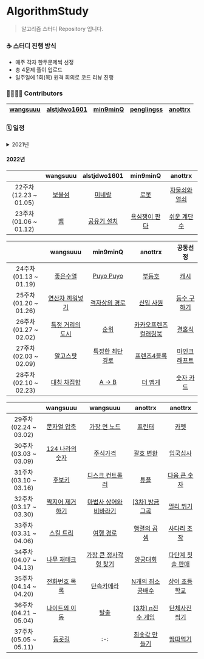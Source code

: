 # AlgorithmStudy
> 알고리즘 스터디 Repository 입니다.

### ☕ 스터디 진행 방식
- 매주 각자 한두문제씩 선정
- 총 4문제 풀이 업로드
- 일주일에 1회(목) 원격 회의로 코드 리뷰 진행
 
### 👨‍👩‍👧‍👦 Contributors
| [wangsuuu](https://github.com/wangsuuu) | [alstjdwo1601](https://github.com/alstjdwo1601) | [min9minQ](https://github.com/min9minQ) | [penglingss](https://github.com/penglingss) | [anottrx](https://github.com/anottrx)|
|:-------------------:|:-------------------:|:-------------------:|:-------------------:|:-------------------:|

### 🗓 일정 

<details>
<summary>2021년</summary>
<div markdown="1">       

| |wangsuuu|alstjdwo1601|min9minQ|penglingss|anottrx|
| :-: | :-: | :-: | :-: | :-: | :-: |
| 1주차<br>(07.25 ~ 07.31) | [음계](https://www.acmicpc.net/problem/2920) | [문자열](https://www.acmicpc.net/problem/1120)    | [괄호](https://www.acmicpc.net/problem/9012) |  [단어 정렬](https://www.acmicpc.net/problem/1181) | [덩치](https://www.acmicpc.net/problem/7568) |
| 2주차<br>(08.01 ~ 08.07) | [제로](https://www.acmicpc.net/problem/10773) | [병든 나이트](https://www.acmicpc.net/problem/1783) | [개미](https://www.acmicpc.net/problem/10158) |  [타겟 넘버](https://programmers.co.kr/learn/courses/30/lessons/43165) | [요세푸스 문제 0](https://www.acmicpc.net/problem/11866) |
| 3주차<br>(08.08 ~ 08.14) | [기능 개발](https://programmers.co.kr/learn/courses/30/lessons/42586) | [다리를 지나는 트럭](https://programmers.co.kr/learn/courses/30/lessons/42583) | [나무 탈출](https://www.acmicpc.net/problem/15900) | [바이러스](https://www.acmicpc.net/problem/2606) | [패션왕 신해빈](https://www.acmicpc.net/problem/9375) |
| 4주차<br>(08.15 ~ 08.21) | [줄 세우기](https://www.acmicpc.net/problem/2605) | [경비원](https://www.acmicpc.net/problem/2564) | [빙고](https://www.acmicpc.net/problem/2578) | [창고 다각형](https://www.acmicpc.net/problem/2304) | [수열](https://www.acmicpc.net/problem/2559) |
| 5주차<br>(08.22 ~ 08.28) | [수 이어가기](https://www.acmicpc.net/problem/2635) | [종이자르기](https://www.acmicpc.net/problem/2628) | [딱지놀이](https://www.acmicpc.net/problem/14696) | [주사위 쌓기](https://www.acmicpc.net/problem/2116) | [직사각형](https://www.acmicpc.net/problem/2527) |
| 6주차<br>(08.29 ~ 09.04) | [최소비용 구하기](https://www.acmicpc.net/problem/1916) | [랜선 자르기](https://www.acmicpc.net/problem/1654) | [스타트와 링크](https://www.acmicpc.net/problem/14889) | [거리두기 확인하기](https://programmers.co.kr/learn/courses/30/lessons/81302) | [아기 상어](https://www.acmicpc.net/problem/16236) |
| 7주차<br>(09.05 ~ 09.11) | [사탕 게임](https://www.acmicpc.net/problem/3085) | [구명보트](https://programmers.co.kr/learn/courses/30/lessons/42885) | [등수 매기기](https://www.acmicpc.net/problem/2012) | [메뉴 리뉴얼](https://programmers.co.kr/learn/courses/30/lessons/72411) | [순위 검색](https://programmers.co.kr/learn/courses/30/lessons/72412) |
| 8주차<br>(09.12 ~ 09.18) | [가장 큰 수](https://programmers.co.kr/learn/courses/30/lessons/42746) | [조이스틱](https://programmers.co.kr/learn/courses/30/lessons/42860) | [큰 수 만들기](https://programmers.co.kr/learn/courses/30/lessons/42883) | [5주차_모음사전](https://programmers.co.kr/learn/courses/30/lessons/84512) | [소수 찾기](https://programmers.co.kr/learn/courses/30/lessons/42839) |
| 9주차<br>(09.19 ~ 09.25) | [단지번호붙이기](https://www.acmicpc.net/problem/2667) | [뉴스 클러스터링](https://programmers.co.kr/learn/courses/30/lessons/17677) | [뱀과 사다리 게임](https://www.acmicpc.net/problem/16928)| [나무 자르기](https://www.acmicpc.net/problem/2805) | [정수 삼각형](https://programmers.co.kr/learn/courses/30/lessons/43105) |
| 10주차<br>(09.26 ~ 10.02) | [연구소](https://www.acmicpc.net/problem/14502) |[수식 최대화](https://programmers.co.kr/learn/courses/30/lessons/67257) | [크리보드](https://www.acmicpc.net/problem/11058) | [징검다리 건너기](https://programmers.co.kr/learn/courses/30/lessons/64062) | [숨바꼭질](https://www.acmicpc.net/problem/1697) |
| 11주차<br>(10.03 ~ 10.09) | [Fly me to the Alpha Centauri](https://www.acmicpc.net/problem/1011) | [게임 맵 최단거리](https://programmers.co.kr/learn/courses/30/lessons/1844) | [소수&팰린드롬](https://www.acmicpc.net/problem/1747) | [계단 오르기](https://www.acmicpc.net/problem/2579) | [벽 부수고 이동하기](https://www.acmicpc.net/problem/2206) |
| 12주차<br>(10.10 ~ 10.16) | [유기농 배추](https://www.acmicpc.net/problem/1012) | [행렬 테두리](https://programmers.co.kr/learn/courses/30/lessons/77485) | [N으로 표현](https://programmers.co.kr/learn/courses/30/lessons/42895) | [트리 순회](https://www.acmicpc.net/problem/1991) | [컨베이어 벨트 위의 로봇](https://www.acmicpc.net/problem/20055) |
| 13주차<br>(10.17 ~ 10.23) | [로봇 청소기](https://www.acmicpc.net/problem/14503) | [괄호 회전하기](https://programmers.co.kr/learn/courses/30/lessons/76502) | [테트로미노](https://www.acmicpc.net/problem/14500) | [불!](https://www.acmicpc.net/problem/4179) | [동전 1](https://www.acmicpc.net/problem/2293) |
| 14주차<br>(10.24 ~ 10.30) | [네트워크](https://programmers.co.kr/learn/courses/30/lessons/43162) | [오픈채팅방](https://programmers.co.kr/learn/courses/30/lessons/42888) | [멀쩡한 사각형](https://programmers.co.kr/learn/courses/30/lessons/62048) | [3주차_퍼즐 조각 채우기](https://programmers.co.kr/learn/courses/30/lessons/84021) | [이중우선순위큐](https://programmers.co.kr/learn/courses/30/lessons/42628) |
| 15주차<br>(10.31 ~ 11.06) | [도시 분할 계획](https://www.acmicpc.net/problem/1647) | [피로도](https://programmers.co.kr/learn/courses/30/lessons/87946) | [인구 이동](https://www.acmicpc.net/problem/16234) | [단어 변환](https://programmers.co.kr/learn/courses/30/lessons/43163) | [주사위 굴리기](https://www.acmicpc.net/problem/14499) |
| 16주차<br>(11.07 ~ 11.13) | [트리의 지름](https://www.acmicpc.net/problem/1967) | [연구소3](https://www.acmicpc.net/problem/17142) | [베스트앨범](https://programmers.co.kr/learn/courses/30/lessons/42579) | [합승 택시 요금](https://programmers.co.kr/learn/courses/30/lessons/72413) | [마법사 상어와 파이어볼](https://www.acmicpc.net/problem/20056) |
| 17주차<br>(11.14 ~ 11.20) | [골드바흐의 추측](https://www.acmicpc.net/problem/9020) | [예상 대진표](https://programmers.co.kr/learn/courses/30/lessons/12985) | [타일 채우기](https://www.acmicpc.net/problem/2133) | [빛의 경로 사이클](https://programmers.co.kr/learn/courses/30/lessons/86052) | [꽃길](https://www.acmicpc.net/problem/14620) |
| 18주차<br>(11.21 ~ 12.01) | [치즈](https://www.acmicpc.net/problem/2636) | [음식물 피하기](https://www.acmicpc.net/problem/1743) | [톱니바퀴](https://www.acmicpc.net/problem/14891) | [전력망을 둘로 나누기](https://programmers.co.kr/learn/courses/30/lessons/86971) | [케빈 베이컨의 6단계 법칙](https://www.acmicpc.net/problem/1389) |
| 19주차<br>(12.02 ~ 12.08) | [최단경로](https://www.acmicpc.net/problem/1753) | [해킹](https://www.acmicpc.net/problem/10282) | [별자리 만들기](https://www.acmicpc.net/problem/4386) | [배달](https://programmers.co.kr/learn/courses/30/lessons/12978) | [플로이드](https://www.acmicpc.net/problem/11404) |
| 20주차<br>(12.09 ~ 12.15) | [운동](https://www.acmicpc.net/problem/1956) | [파티](https://www.acmicpc.net/problem/1238) | [최소비용 구하기2](https://www.acmicpc.net/problem/11779) | [섬 연결하기](https://programmers.co.kr/learn/courses/30/lessons/42861) | [네트워크 복구](https://www.acmicpc.net/problem/2211) |
| 21주차<br>(12.16 ~ 12.22) | [H-Index](https://programmers.co.kr/learn/courses/30/lessons/42747) | [용액](https://www.acmicpc.net/problem/2467) | [1학년](https://www.acmicpc.net/problem/5557) | [광고 삽입](https://programmers.co.kr/learn/courses/30/lessons/72414) | [별 찍기 - 11](https://www.acmicpc.net/problem/2448) |

 </div>
</details>

#### 2022년
| |wangsuuu|alstjdwo1601|min9minQ|anottrx|
| :-: | :-: | :-: | :-: | :-: |
| 22주차<br>(12.23 ~ 01.05) | [보물섬](https://www.acmicpc.net/problem/2589) | [미네랄](https://www.acmicpc.net/problem/2933) | [로봇](https://www.acmicpc.net/problem/1726) | [자물쇠와 열쇠](https://programmers.co.kr/learn/courses/30/lessons/60059) |
| 23주차<br>(01.06 ~ 01.12) | [뱀](https://www.acmicpc.net/problem/3190) | [공유기 설치](https://www.acmicpc.net/problem/2110) | [욕심쟁이 판다](https://www.acmicpc.net/problem/1937) | [쉬운 계단 수](https://www.acmicpc.net/problem/10844) |

| |wangsuuu|min9minQ|anottrx|공동선정|
| :-: | :-: | :-: | :-: | :-: |
| 24주차<br>(01.13 ~ 01.19) | [좋은수열](https://www.acmicpc.net/problem/2661) | [Puyo Puyo](https://www.acmicpc.net/problem/11559) | [부등호](https://www.acmicpc.net/problem/2529) | [캐시](https://programmers.co.kr/learn/courses/30/lessons/17680) |
| 25주차<br>(01.20 ~ 01.26) | [연산자 끼워넣기](https://www.acmicpc.net/problem/14888) | [격자상의 경로](https://www.acmicpc.net/problem/10164) | [신입 사원](https://www.acmicpc.net/problem/1946) | [등수 구하기](https://www.acmicpc.net/problem/1205) |
| 26주차<br>(01.27 ~ 02.02) | [특정 거리의 도시](https://www.acmicpc.net/problem/18352) | [순위](https://programmers.co.kr/learn/courses/30/lessons/49191) | [카카오프렌즈 컬러링북](https://programmers.co.kr/learn/courses/30/lessons/1829) | [결혼식](https://www.acmicpc.net/problem/5567) |
| 27주차<br>(02.03 ~ 02.09) | [알고스팟](https://www.acmicpc.net/problem/1261) | [특정한 최단 경로](https://www.acmicpc.net/problem/1504) | [프렌즈4블록](https://programmers.co.kr/learn/courses/30/lessons/17679) | [마인크래프트](https://www.acmicpc.net/problem/18111) |
| 28주차<br>(02.10 ~ 02.23) | [대칭 차집합](https://www.acmicpc.net/problem/1269) | [A → B](https://www.acmicpc.net/problem/16953) | [더 맵게](https://programmers.co.kr/learn/courses/30/lessons/42626) | [숫자 카드](https://www.acmicpc.net/problem/10815) |

| |wangsuuu|wangsuuu|anottrx|anottrx|
| :-: | :-: | :-: | :-: | :-: |
| 29주차<br>(02.24 ~ 03.02) | [문자열 압축](https://programmers.co.kr/learn/courses/30/lessons/60057) | [가장 먼 노드](https://programmers.co.kr/learn/courses/30/lessons/49189) | [프린터](https://programmers.co.kr/learn/courses/30/lessons/42587) | [카펫](https://programmers.co.kr/learn/courses/30/lessons/42842) |
| 30주차<br>(03.03 ~ 03.09) | [124 나라의 숫자](https://programmers.co.kr/learn/courses/30/lessons/12899) | [주식가격](https://programmers.co.kr/learn/courses/30/lessons/42584) | [괄호 변환](https://programmers.co.kr/learn/courses/30/lessons/60058) | [입국심사](https://programmers.co.kr/learn/courses/30/lessons/43238) |
| 31주차<br>(03.10 ~ 03.16) | [후보키](https://programmers.co.kr/learn/courses/30/lessons/42890) | [디스크 컨트롤러](https://programmers.co.kr/learn/courses/30/lessons/42627) | [튜플](https://programmers.co.kr/learn/courses/30/lessons/64065) | [다음 큰 숫자](https://programmers.co.kr/learn/courses/30/lessons/12911) |
| 32주차<br>(03.17 ~ 03.30) | [짝지어 제거하기](https://programmers.co.kr/learn/courses/30/lessons/12973) | [마법사 상어와 비바라기](https://www.acmicpc.net/problem/21610) | [[3차] 방금그곡](https://programmers.co.kr/learn/courses/30/lessons/17683) | [멀리 뛰기](https://programmers.co.kr/learn/courses/30/lessons/12914) |
| 33주차<br>(03.31 ~ 04.06) | [스킬 트리](https://programmers.co.kr/learn/courses/30/lessons/49993) | [여행 경로](https://programmers.co.kr/learn/courses/30/lessons/43164) | [행렬의 곱셈](https://programmers.co.kr/learn/courses/30/lessons/12949) | [사다리 조작](https://www.acmicpc.net/problem/15684) |
| 34주차<br>(04.07 ~ 04.13) | [나무 재테크](https://www.acmicpc.net/problem/16235) | [가장 큰 정사각형 찾기](https://programmers.co.kr/learn/courses/30/lessons/12905) | [양궁대회](https://programmers.co.kr/learn/courses/30/lessons/92342) | [다단계 칫솔 판매](https://programmers.co.kr/learn/courses/30/lessons/77486) |
| 35주차<br>(04.14 ~ 04.20) | [전화번호 목록](https://programmers.co.kr/learn/courses/30/lessons/42577) | [단속카메라](https://programmers.co.kr/learn/courses/30/lessons/42884) | [N개의 최소공배수](https://programmers.co.kr/learn/courses/30/lessons/12953) | [상어 초등학교](https://www.acmicpc.net/problem/21608) |
| 36주차<br>(04.21 ~ 05.04) | [나이트의 이동](https://www.acmicpc.net/problem/7562) | [탈출](https://www.acmicpc.net/problem/3055) | [[3차] n진수 게임](https://programmers.co.kr/learn/courses/30/lessons/17687) | [단체사진 찍기](https://programmers.co.kr/learn/courses/30/lessons/1835) |
| 37주차<br>(05.05 ~ 05.11) | [등굣길](https://programmers.co.kr/learn/courses/30/lessons/42898) | :-: | [최솟값 만들기](https://programmers.co.kr/learn/courses/30/lessons/12941) | [땅따먹기](https://programmers.co.kr/learn/courses/30/lessons/12913) |
